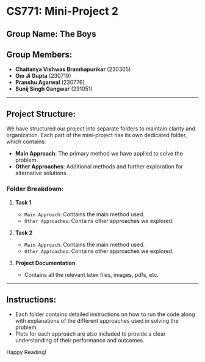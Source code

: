 # CS771: Mini-Project 2

## **Group Name**: The Boys

## Group Members:
- **Chaitanya Vishwas Bramhapurikar** (230305)
- **Om Ji Gupta** (230719)
- **Pranshu Agarwal** (230776)
- **Sunij Singh Gangwar** (231051)

---

## Project Structure:
We have structured our project into separate folders to maintain clarity and organization. Each part of the mini-project has its own dedicated folder, which contains:
- **Main Approach**: The primary method we have applied to solve the problem.
- **Other Approaches**: Additional methods and further exploration for alternative solutions.

### Folder Breakdown:
1. **Task 1**
   - `Main Approach`: Contains the main method used.
   - `Other Approaches`: Contains other approaches we explored.
   
2. **Task 2**
   - `Main Approach`: Contains the main method used.
   - `Other Approaches`: Contains other approaches we explored.

3. **Project Documentation**
    - Contains all the relevant latex files, images, pdfs, etc.

---

## Instructions:
- Each folder contains detailed instructions on how to run the code along with explanations of the different approaches used in solving the problem.
- Plots for each approach are also included to provide a clear understanding of their performance and outcomes.


Happy Reading!
